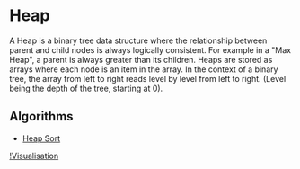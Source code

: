 # Heap

A Heap is a binary tree data structure where the relationship between parent and child nodes is always logically consistent. For example in a "Max Heap", a parent is always greater than its children. Heaps are stored as arrays where each node is an item in the array. In the context of a binary tree, the array from left to right reads level by level from left to right. (Level being the depth of the tree, starting at 0).

## Algorithms

- [Heap Sort](../../algorithms/sort/heap)


[!Visualisation](https://en.wikipedia.org/wiki/Heap_%28data_structure%29#/media/File:Max-Heap-new.svg)
